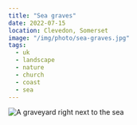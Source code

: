 ```yaml
---
title: "Sea graves"
date: 2022-07-15
location: Clevedon, Somerset
image: "/img/photo/sea-graves.jpg"
tags:
  - uk
  - landscape
  - nature
  - church
  - coast
  - sea
---
```


![A graveyard right next to the sea](/img/photo/sea-graves.jpg)
